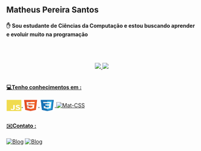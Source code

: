 <h2>Matheus Pereira Santos</h2>
<h4>✋ Sou estudante de Ciências da Computação e estou buscando aprender e evoluir muito na programação </h4>

<br><br>
<div align="center">
  <a href="https://github.com/SantosMatheus8">
  <img height="180em" src="https://github-readme-stats.vercel.app/api?username=SantosMatheus8&show_icons=true&theme=dracula&include_all_commits=true&count_private=true"/>
  <img height="180em" src="https://github-readme-stats.vercel.app/api/top-langs/?username=SantosMatheus8&layout=compact&langs_count=7&theme=dracula"/>
</div>
<br>
  <h4>💻Tenho conhecimentos em :</h4>
<div style="display: inline_block">
  <img align="center" alt="Mat-Js" height="30" width="40" src="https://raw.githubusercontent.com/devicons/devicon/master/icons/javascript/javascript-plain.svg">
  <img align="center" alt="Mat-HTML" height="30" width="40" src="https://raw.githubusercontent.com/devicons/devicon/master/icons/html5/html5-original.svg">
  <img align="center" alt="Mat-CSS" height="30" width="40" src="https://raw.githubusercontent.com/devicons/devicon/master/icons/css3/css3-original.svg">
  <img align="center" alt="Mat-CSS" height="30" width="40" src="https://cdn.jsdelivr.net/gh/devicons/devicon/icons/cplusplus/cplusplus-original.svg">
</div>
  
  ##
  
  <h4>✉️Contato :</h4>
 
[![Blog](https://img.shields.io/badge/LinkedIn-0077B5?style=for-the-badge&logo=linkedin&logoColor=white)](https://www.linkedin.com/in/matheuspereirasantos/)
 [![Blog](https://img.shields.io/badge/Microsoft_Outlook-0078D4?style=for-the-badge&logo=microsoft-outlook&logoColor=white)](mailto:matheus.melo2008@hotmail.com) 

  ##


  
  
  
  
